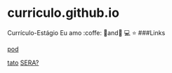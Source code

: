 # curriculo.github.io
Currículo-Estágio
Eu amo :coffe: :pizza:and:dancer:
:computer:
:star:
###Links

[pod](https://rodrigoterenci.github.io/)

[tato](http://localhost/ "link title")
[SERA?](![](https://pandao.github.io/editor.md/examples/images/4.jpg))
